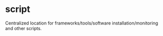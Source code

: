 # script
Centralized location for frameworks/tools/software installation/monitoring and other scripts.

